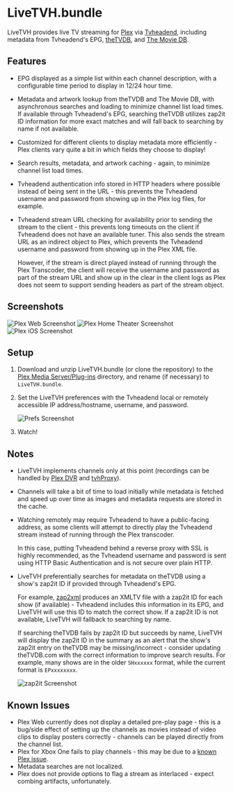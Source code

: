 # LiveTVH.bundle
LiveTVH provides live TV streaming for [Plex](https://plex.tv) via [Tvheadend](https://tvheadend.org), including metadata from Tvheadend's EPG, [theTVDB](https://thetvdb.com), and [The Movie DB](https://www.themoviedb.org).

## Features
* EPG displayed as a simple list within each channel description, with a configurable time period to display in 12/24 hour time.
* Metadata and artwork lookup from theTVDB and The Movie DB, with asynchronous searches and loading to minimize channel list load times.  If available through Tvheadend's EPG, searching theTVDB utilizes zap2it ID information for more exact matches and will fall back to searching by name if not available.
* Customized for different clients to display metadata more efficiently - Plex clients vary quite a bit in which fields they choose to display!
* Search results, metadata, and artwork caching - again, to minimize channel list load times.
* Tvheadend authentication info stored in HTTP headers where possible instead of being sent in the URL - this prevents the Tvheadend username and password from showing up in the Plex log files, for example.
* Tvheadend stream URL checking for availability prior to sending the stream to the client - this prevents long timeouts on the client if Tvheadend does not have an available tuner.  This also sends the stream URL as an indirect object to Plex, which prevents the Tvheadend username and password from showing up in the Plex XML file.  

  However, if the stream is direct played instead of running through the Plex Transcoder, the client will receive the username and password as part of the stream URL and show up in the clear in the client logs as Plex does not seem to support sending headers as part of the stream object.

## Screenshots
![Plex Web Screenshot](https://cloud.githubusercontent.com/assets/12835671/25927053/c6212fda-35b8-11e7-98ca-ad636e62076e.jpg)
![Plex Home Theater Screenshot](https://cloud.githubusercontent.com/assets/12835671/25927057/d018e2ee-35b8-11e7-9f41-27554d4fca97.jpg)
![Plex iOS Screenshot](https://cloud.githubusercontent.com/assets/12835671/25927072/dbecdd3c-35b8-11e7-80d9-056e59088501.jpg)

## Setup
1. Download and unzip LiveTVH.bundle (or clone the repository) to the [Plex Media Server/Plug-ins](https://support.plex.tv/hc/en-us/articles/201106098-How-do-I-find-the-Plug-Ins-folder-) directory, and rename (if necessary) to `LiveTVH.bundle`.
2. Set the LiveTVH preferences with the Tvheadend local or remotely accessible IP address/hostname, username, and password.

   ![Prefs Screenshot](https://cloud.githubusercontent.com/assets/12835671/25927076/df92f73c-35b8-11e7-99d2-5250e964cc04.jpg)
3. Watch!

## Notes
* LiveTVH implements channels only at this point (recordings can be handled by [Plex DVR](https://www.plex.tv/features/dvr) and [tvhProxy](https://github.com/jkaberg/tvhProxy)).

* Channels will take a bit of time to load initially while metadata is fetched and speed up over time as images and metadata requests are stored in the cache.

* Watching remotely may require Tvheadend to have a public-facing address, as some clients will attempt to directly play the Tvheadend stream instead of running through the Plex transcoder.
  
  In this case, putting Tvheadend behind a reverse proxy with SSL is highly recommended, as the Tvheadend username and password is sent using HTTP Basic Authentication and is not secure over plain HTTP.

* LiveTVH preferentially searches for metadata on theTVDB using a show's zap2it ID if provided through Tvheadend's EPG.
  
  For example, [zap2xml](http://zap2xml.awardspace.info) produces an XMLTV file with a zap2it ID for each show (if available) - Tvheadend includes this information in its EPG, and LiveTVH will use this ID to match the correct show. If a zap2it ID is not available, LiveTVH will fallback to searching by name.
  
  If searching theTVDB fails by zap2it ID but succeeds by name, LiveTVH will display the zap2it ID in the summary as an alert that the show's zap2it entry on theTVDB may be missing/incorrect - consider updating theTVDB.com with the correct information to improve search results.  For example, many shows are in the older `SHxxxxxx` format, while the current format is `EPxxxxxxxx`.
  
  ![zap2it Screenshot](https://cloud.githubusercontent.com/assets/12835671/25927080/e3b33ec6-35b8-11e7-8eb2-d0f0a3cfabc1.jpg)

## Known Issues
* Plex Web currently does not display a detailed pre-play page - this is a bug/side effect of setting up the channels as movies instead of video clips to display posters correctly - channels can be played directly from the channel list.
* Plex for Xbox One fails to play channels - this may be due to a [known Plex issue](https://forums.plex.tv/discussion/173008/known-issues-in-1-8-0#latest).
* Metadata searches are not localized.
* Plex does not provide options to flag a stream as interlaced - expect combing artifacts, unfortunately.
